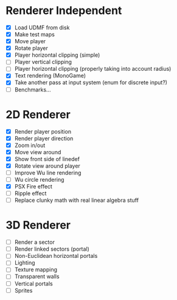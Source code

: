 # Renderer Independent

- [x] Load UDMF from disk
- [x] Make test maps
- [x] Move player
- [x] Rotate player
- [x] Player horizontal clipping (simple)
- [ ] Player vertical clipping
- [ ] Player horizontal clipping (properly taking into account radius)
- [x] Text rendering (MonoGame)
- [x] Take another pass at input system (enum for discrete input?)
- [ ] Benchmarks...

# 2D Renderer

- [x] Render player position
- [x] Render player direction
- [x] Zoom in/out
- [x] Move view around
- [x] Show front side of linedef
- [x] Rotate view around player
- [ ] Improve Wu line rendering
- [ ] Wu circle rendering
- [x] PSX Fire effect
- [ ] Ripple effect
- [ ] Replace clunky math with real linear algebra stuff

# 3D Renderer

- [ ] Render a sector
- [ ] Render linked sectors (portal)
- [ ] Non-Euclidean horizontal portals
- [ ] Lighting
- [ ] Texture mapping
- [ ] Transparent walls
- [ ] Vertical portals
- [ ] Sprites